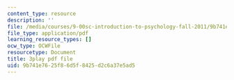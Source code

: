 ```yaml
---
content_type: resource
description: ''
file: /media/courses/9-00sc-introduction-to-psychology-fall-2011/9b741e7625f86d5f8425d2c6a37e5ad5_bihrpOS0qtY.pdf
file_type: application/pdf
learning_resource_types: []
ocw_type: OCWFile
resourcetype: Document
title: 3play pdf file
uid: 9b741e76-25f8-6d5f-8425-d2c6a37e5ad5
---
```

